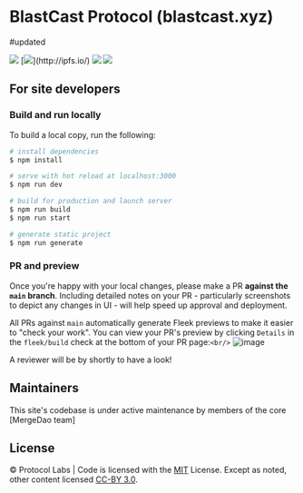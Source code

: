 # BlastCast Protocol (blastcast.xyz)
#updated

[![](https://img.shields.io/badge/made%20by-Protocol%20Labs-blue.svg)](https://protocol.ai)
[![](https://img.shields.io/badge/project-IPFS-blue.svg?)](http://ipfs.io/)
[![](https://img.shields.io/badge/framework-Nuxt-green.svg)](https://nuxtjs.org/)
[![](https://img.shields.io/badge/deployed%20on-Fleek-ff69b4.svg)](http://fleek.co/)

## For site developers

### Build and run locally

To build a local copy, run the following:

```bash
# install dependencies
$ npm install

# serve with hot reload at localhost:3000
$ npm run dev

# build for production and launch server
$ npm run build
$ npm run start

# generate static project
$ npm run generate
```

### PR and preview

Once you're happy with your local changes, please make a PR **against the `main` branch**. Including detailed notes on your PR - particularly screenshots to depict any changes in UI - will help speed up approval and deployment.

All PRs against `main` automatically generate Fleek previews to make it easier to "check your work". You can view your PR's preview by clicking `Details` in the `fleek/build` check at the bottom of your PR page:`<br/>`
![image](https://user-images.githubusercontent.com/1507828/110034382-9dbb5b80-7cf7-11eb-89a4-7772970677d3.png)

A reviewer will be by shortly to have a look!

## Maintainers

This site's codebase is under active maintenance by members of the core [MergeDao team]

## License

© Protocol Labs | Code is licensed with the [MIT](LICENSE) License. Except as noted, other content licensed [CC-BY 3.0](https://creativecommons.org/licenses/by/3.0/us/).
